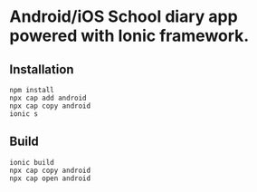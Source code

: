 # Android/iOS School diary app powered with Ionic framework.


## Installation 
```
npm install
npx cap add android
npx cap copy android
ionic s
```
## Build 
```
ionic build
npx cap copy android
npx cap open android
```
